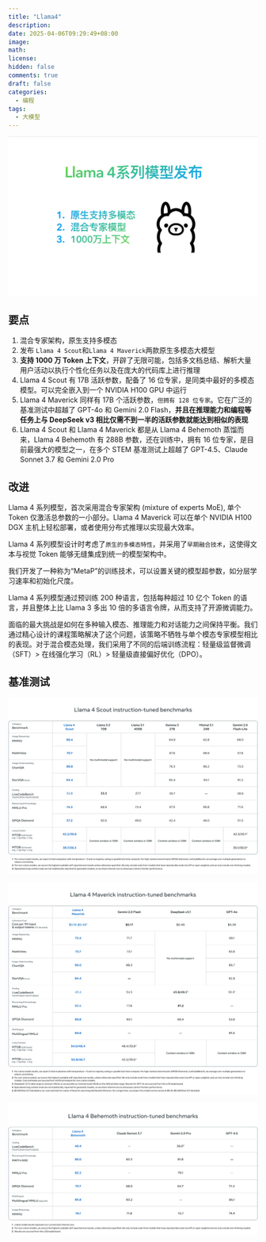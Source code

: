 ```yaml
---
title: "Llama4"
description:
date: 2025-04-06T09:29:49+08:00
image:
math:
license:
hidden: false
comments: true
draft: false
categories:
  - 编程
tags:
  - 大模型
---
```


![](https://github.com/alwqx/picx-images-hosting/raw/master/blog/2025/llama4-release.67xn56wajx.webp)

## 要点

1. 混合专家架构，原生支持多模态
2. 发布 `Llama 4 Scout`和`Llama 4 Maverick`两款原生多模态大模型
3. **支持 1000 万 Token 上下文**，开辟了无限可能，包括多文档总结、解析大量用户活动以执行个性化任务以及在庞大的代码库上进行推理
4. Llama 4 Scout 有 17B 活跃参数，配备了 16 位专家，是同类中最好的多模态模型。可以完全嵌入到一个 NVIDIA H100 GPU 中运行
5. Llama 4 Maverick 同样有 17B 个活跃参数，`但拥有 128 位专家`。它在广泛的基准测试中超越了 GPT-4o 和 Gemini 2.0 Flash，**并且在推理能力和编程等任务上与 DeepSeek v3 相比仅需不到一半的活跃参数就能达到相似的表现**
6. Llama 4 Scout 和 Llama 4 Maverick 都是从 Llama 4 Behemoth 蒸馏而来，Llama 4 Behemoth 有 288B 参数，还在训练中，拥有 16 位专家，是目前最强大的模型之一，在多个 STEM 基准测试上超越了 GPT-4.5、Claude Sonnet 3.7 和 Gemini 2.0 Pro

## 改进

Llama 4 系列模型，首次采用混合专家架构 (mixture of experts MoE), 单个 Token 仅激活总参数的一小部分。Llama 4 Maverick 可以在单个 NVIDIA H100 DGX 主机上轻松部署，或者使用分布式推理以实现最大效率。

Llama 4 系列模型设计时考虑了`原生的多模态特性`，并采用了`早期融合技术`，这使得文本与视觉 Token 能够无缝集成到统一的模型架构中。

我们开发了一种称为“MetaP”的训练技术，可以设置关键的模型超参数，如分层学习速率和初始化尺度。

Llama 4 系列模型通过预训练 200 种语言，包括每种超过 10 亿个 Token 的语言，并且整体上比 Llama 3 多出 10 倍的多语言令牌，从而支持了开源微调能力。

面临的最大挑战是如何在多种输入模态、推理能力和对话能力之间保持平衡。我们通过精心设计的课程策略解决了这个问题，该策略不牺牲与单个模态专家模型相比的表现。对于混合模态处理，我们采用了不同的后端训练流程：轻量级监督微调（SFT）> 在线强化学习（RL）> 轻量级直接偏好优化（DPO）。

## 基准测试

![](https://github.com/alwqx/picx-images-hosting/raw/master/blog/2025/llama4-scout-bench.92qbaz5ccf.webp)

![](https://github.com/alwqx/picx-images-hosting/raw/master/blog/2025/llama4-mavic-bench.sz4mrb072.webp)

![](https://github.com/alwqx/picx-images-hosting/raw/master/blog/2025/llama4-behemonth-bench.9dd544kkhp.webp)
